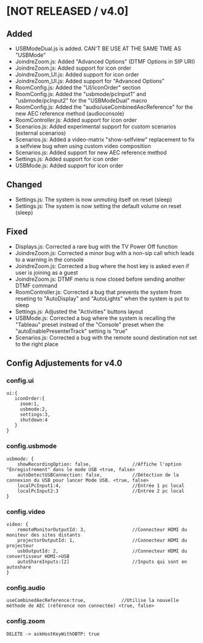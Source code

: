 # [NOT RELEASED / v4.0]
## Added
- USBModeDual.js is added. CAN'T BE USE AT THE SAME TIME AS "USBMode"
- JoindreZoom.js: Added "Advanced Options" (DTMF Options in SIP URI)
- JoindreZoom.js: Added support for icon order
- JoindreZoom_UI.js: Added support for icon order
- JoindreZoom_UI.js: Added support for "Advanced Options"
- RoomConfig.js: Added the "UI/iconOrder" section
- RoomConfig.js: Added the "usbmode/pcInput1" and "usbmode/pcInput2" for the "USBModeDual" macro
- RoomConfig.js: Added the "audio/useCombinedAecReference" for the new AEC reference method (audioconsole)
- RoomController.js: Added support for icon order
- Scenarios.js: Added experimental support for custom scenarios (external scenarios)
- Scenarios.js: Added a video-matrix "show-selfview" replacement to fix a selfview bug when using custom video composition
- Scenarios.js: Added support for new AEC reference method
- Settings.js: Added support for icon order
- USBMode.js: Added support for icon order

## Changed
- Settings.js: The system is now unmuting itself on reset (sleep)
- Settings.js: The system is now setting the default volume on reset (sleep)

## Fixed
- Displays.js: Corrected a rare bug with the TV Power Off function
- JoindreZoom.js: Corrected a minor bug with a non-sip call which leads to a warning in the console
- JoindreZoom.js: Corrected a bug where the host key is asked even if user is joining as a guest
- JoindreZoom.js: DTMF menu is now closed before sending another DTMF command
- RoomController.js: Corrected a bug that prevents the system from reseting to "AutoDisplay" and "AutoLights" when the system is put to sleep
- Settings.js: Adjusted the "Activities" buttons layout
- USBMode.js: Corrected a bug where the system is recalling the "Tableau" preset instead of the "Console" preset when the "autoEnablePresenterTrack" setting is "true"
- Scenarios.js: Corrected a bug with the remote sound destination not set to the right place


## Config Adjustements for v4.0
### config.ui
```
ui:{
   iconOrder:{
     zoom:1,
     usbmode:2,
     settings:3,
     shutdown:4
   }
}
```

### config.usbmode
```
usbmode: {
    showRecordingOption: false,               //Affiche l'option "Enregistrement" dans le mode USB <true, false>
    autoDetectUSBConnection: false,           //Détection de la connexion du USB pour lancer Mode USB. <true, false>
    localPcInput1:4,                          //Entrée 1 pc local
    localPcInput2:3                           //Entrée 2 pc local
}
```

### config.video
```
video: {
    remoteMonitorOutputId: 3,                 //Connecteur HDMI du moniteur des sites distants
    projectorOutputId: 1,                     //Connecteur HDMI du projecteur
    usbOutputId: 2,                           //Connecteur HDMI du convertisseur HDMI->USB
    autoShareInputs:[2]                       //Inputs qui sont en autoshare
}
```
### config.audio
```
useCombinedAecReference:true,             //Utilise la nouvelle méthode de AEC (référence non connectée) <true, false>
```

### config.zoom
```
DELETE -> askHostKeyWithOBTP: true
```
